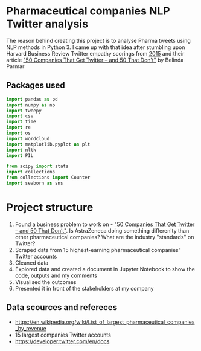 # Pharmaceutical companies NLP Twitter analysis

The reason behind creating this project is to analyse Pharma tweets using NLP methods in Python 3. I came up with that idea after stumbling upon Harvard Business Review Twitter empathy scorings from [2015](https://twitter.com/harvardbiz/status/805712993384353792) and their article ["50 Companies That Get Twitter – and 50 That Don’t"](https://hbr.org/2015/04/the-best-and-worst-corporate-tweeters) by
Belinda Parmar

## Packages used

```python
import pandas as pd
import numpy as np
import tweepy
import csv
import time
import re
import os
import wordcloud
import matplotlib.pyplot as plt
import nltk
import PIL

from scipy import stats
import collections
from collections import Counter
import seaborn as sns
```

# Project structure

1. Found a business problem to work on - ["50 Companies That Get Twitter – and 50 That Don’t"](https://hbr.org/2015/04/the-best-and-worst-corporate-tweeters). Is AstraZeneca doing something differenlty than other pharmaceutical companies? What are the industry "standards" on Twitter?
2. Scraped data from 15 highest-earning pharmaceutical companies' Twitter accounts
3. Cleaned data
4. Explored data and created a document in Jupyter Notebook to show the code, outputs and my comments
5. Visualised the outcomes
6. Presented it in front of the stakeholders at my company

## Data scources and refereces
- https://en.wikipedia.org/wiki/List_of_largest_pharmaceutical_companies_by_revenue
- 15 largest companies Twitter accounts
- https://developer.twitter.com/en/docs
